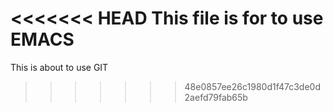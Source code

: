 <<<<<<< HEAD
This file is for to use EMACS 
=======
This is about to use GIT 
>>>>>>> 48e0857ee26c1980d1f47c3de0d2aefd79fab65b
